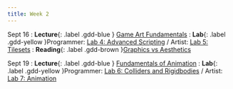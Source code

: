 ```yaml
---
title: Week 2
---
```


Sept 16
: **Lecture**{: .label .gdd-blue } [Game Art Fundamentals]
: **Lab**{: .label .gdd-yellow }Programmer: [Lab 4: Advanced Scripting] / Artist: [Lab 5: Tilesets]
: **Reading**{: .label .gdd-brown }[Graphics vs Aesthetics]

Sept 19
: **Lecture**{: .label .gdd-blue } [Fundamentals of Animation]
: **Lab**{: .label .gdd-yellow }Programmer: [Lab 6: Colliders and Rigidbodies] / Artist: [Lab 7: Animation]


[Game Art Fundamentals]: https://docs.google.com/presentation/d/1krfyeYU4X-fTp6YqiejvA640hT_Vu0QCMreyjQO-Deg/edit?usp=sharing

[Fundamentals of Animation]: https://docs.google.com/presentation/d/1DSOXp2OjayGv85iwT10dmJbvam0uuJjatSg7YMAIlOQ/edit?usp=sharing 
 
[Lab 4: Advanced Scripting]: ./../pages/labs/lab4/lab4
[Lab 7: Animation]: ./../pages/labs/lab7/lab7
[Lab 6: Colliders and Rigidbodies]: ./../pages/labs/lab6/lab6
[Lab 5: Tilesets]: ./../pages/labs/lab5/lab5

[Graphics vs Aesthetics]: https://game-wisdom.com/critical/art-vs-aesthetics-nintendo 

